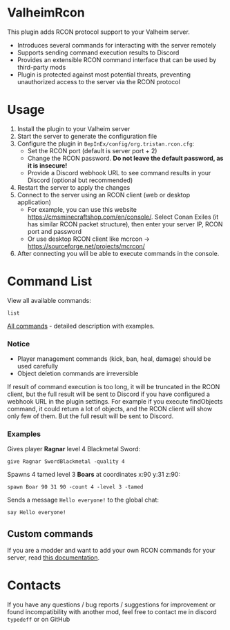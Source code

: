 # ValheimRcon
 
This plugin adds RCON protocol support to your Valheim server.

- Introduces several commands for interacting with the server remotely
- Supports sending command execution results to Discord
- Provides an extensible RCON command interface that can be used by third-party mods
- Plugin is protected against most potential threats, preventing unauthorized access to the server via the RCON protocol

# Usage
1. Install the plugin to your Valheim server
2. Start the server to generate the configuration file
3. Configure the plugin in `BepInEx/config/org.tristan.rcon.cfg`:
	- Set the RCON port (default is server port + 2)
	- Change the RCON password. **Do not leave the default password, as it is insecure!**
	- Provide a Discord webhook URL to see command results in your Discord (optional but recommended)
4. Restart the server to apply the changes
5. Connect to the server using an RCON client (web or desktop application)
	- For example, you can use this website https://cmsminecraftshop.com/en/console/.
Select Conan Exiles (it has similar RCON packet structure), then enter your server IP, RCON port and password
	- Or use desktop RCON client like mcrcon -> https://sourceforge.net/projects/mcrcon/
6. After connecting you will be able to execute commands in the console.

# Command List
View all available commands:
```
list
```

[All commands](https://github.com/Tristan-dvr/ValheimRcon/blob/master/commands.md) - detailed description with examples.

### Notice
- Player management commands (kick, ban, heal, damage) should be used carefully
- Object deletion commands are irreversible

If result of command execution is too long, it will be truncated in the RCON client, but the full result will be sent to Discord if you have configured a webhook URL in the plugin settings.
For example if you execute findObjects command, it could return a lot of objects, and the RCON client will show only few of them. But the full result will be sent to Discord.

### Examples
Gives player **Ragnar** level 4 Blackmetal Sword:
```
give Ragnar SwordBlackmetal -quality 4
```
Spawns 4 tamed level 3 **Boars** at coordinates x:90 y:31 z:90:
```
spawn Boar 90 31 90 -count 4 -level 3 -tamed
```
Sends a message `Hello everyone!` to the global chat:
```
say Hello everyone!
```

## Custom commands
If you are a modder and want to add your own RCON commands for your server, read [this documentation](https://github.com/Tristan-dvr/ValheimRcon/blob/master/add-custom-command.md).

# Contacts
If you have any questions / bug reports / suggestions for improvement or found incompatibility with another mod, feel free to contact me in discord `typedeff` or on GitHub 